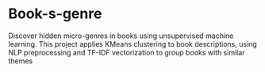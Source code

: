 # Book-s-genre
Discover hidden micro-genres in books using unsupervised machine learning. This project applies KMeans clustering to book descriptions, using NLP preprocessing and TF-IDF vectorization to group books with similar themes
